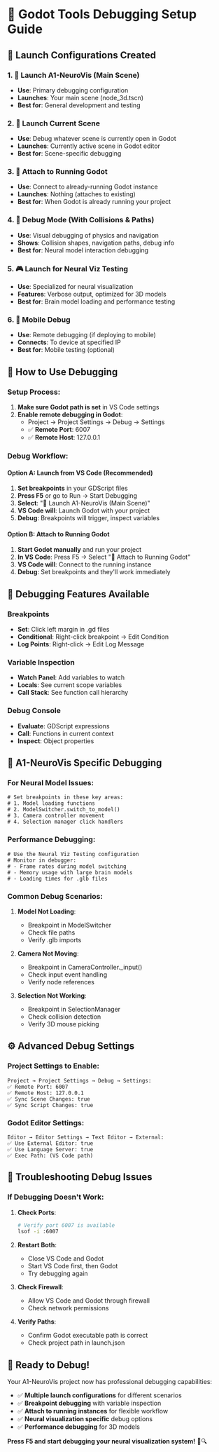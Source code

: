 # 🚀 Godot Tools Debugging Setup Guide

## 🎯 **Launch Configurations Created**

### **1. 🚀 Launch A1-NeuroVis (Main Scene)**
- **Use**: Primary debugging configuration
- **Launches**: Your main scene (node_3d.tscn)
- **Best for**: General development and testing

### **2. 🎯 Launch Current Scene** 
- **Use**: Debug whatever scene is currently open in Godot
- **Launches**: Currently active scene in Godot editor
- **Best for**: Scene-specific debugging

### **3. 🔗 Attach to Running Godot**
- **Use**: Connect to already-running Godot instance
- **Launches**: Nothing (attaches to existing)
- **Best for**: When Godot is already running your project

### **4. 🧪 Debug Mode (With Collisions & Paths)**
- **Use**: Visual debugging of physics and navigation
- **Shows**: Collision shapes, navigation paths, debug info
- **Best for**: Neural model interaction debugging

### **5. 🎮 Launch for Neural Viz Testing**
- **Use**: Specialized for neural visualization
- **Features**: Verbose output, optimized for 3D models
- **Best for**: Brain model loading and performance testing

### **6. 📱 Mobile Debug** 
- **Use**: Remote debugging (if deploying to mobile)
- **Connects**: To device at specified IP
- **Best for**: Mobile testing (optional)

## 🔧 **How to Use Debugging**

### **Setup Process:**
1. **Make sure Godot path is set** in VS Code settings
2. **Enable remote debugging in Godot**:
   - Project → Project Settings → Debug → Settings
   - ✅ **Remote Port**: 6007
   - ✅ **Remote Host**: 127.0.0.1

### **Debug Workflow:**

#### **Option A: Launch from VS Code (Recommended)**
1. **Set breakpoints** in your GDScript files
2. **Press F5** or go to Run → Start Debugging
3. **Select**: "🚀 Launch A1-NeuroVis (Main Scene)"
4. **VS Code will**: Launch Godot with your project
5. **Debug**: Breakpoints will trigger, inspect variables

#### **Option B: Attach to Running Godot**
1. **Start Godot manually** and run your project
2. **In VS Code**: Press F5 → Select "🔗 Attach to Running Godot"
3. **VS Code will**: Connect to the running instance
4. **Debug**: Set breakpoints and they'll work immediately

## 🎯 **Debugging Features Available**

### **Breakpoints**
- **Set**: Click left margin in .gd files
- **Conditional**: Right-click breakpoint → Edit Condition
- **Log Points**: Right-click → Edit Log Message

### **Variable Inspection**
- **Watch Panel**: Add variables to watch
- **Locals**: See current scope variables  
- **Call Stack**: See function call hierarchy

### **Debug Console**
- **Evaluate**: GDScript expressions
- **Call**: Functions in current context
- **Inspect**: Object properties

## 🧠 **A1-NeuroVis Specific Debugging**

### **For Neural Model Issues:**
```gdscript
# Set breakpoints in these key areas:
# 1. Model loading functions
# 2. ModelSwitcher.switch_to_model()
# 3. Camera controller movement
# 4. Selection manager click handlers
```

### **Performance Debugging:**
```gdscript
# Use the Neural Viz Testing configuration
# Monitor in debugger:
# - Frame rates during model switching
# - Memory usage with large brain models
# - Loading times for .glb files
```

### **Common Debug Scenarios:**

1. **Model Not Loading**:
   - Breakpoint in ModelSwitcher
   - Check file paths
   - Verify .glb imports

2. **Camera Not Moving**:
   - Breakpoint in CameraController._input()
   - Check input event handling
   - Verify node references

3. **Selection Not Working**:
   - Breakpoint in SelectionManager
   - Check collision detection
   - Verify 3D mouse picking

## ⚙️ **Advanced Debug Settings**

### **Project Settings to Enable:**
```
Project → Project Settings → Debug → Settings:
✅ Remote Port: 6007
✅ Remote Host: 127.0.0.1  
✅ Sync Scene Changes: true
✅ Sync Script Changes: true
```

### **Godot Editor Settings:**
```
Editor → Editor Settings → Text Editor → External:
✅ Use External Editor: true
✅ Use Language Server: true
✅ Exec Path: (VS Code path)
```

## 🚨 **Troubleshooting Debug Issues**

### **If Debugging Doesn't Work:**

1. **Check Ports**:
   ```bash
   # Verify port 6007 is available
   lsof -i :6007
   ```

2. **Restart Both**:
   - Close VS Code and Godot
   - Start VS Code first, then Godot
   - Try debugging again

3. **Check Firewall**:
   - Allow VS Code and Godot through firewall
   - Check network permissions

4. **Verify Paths**:
   - Confirm Godot executable path is correct
   - Check project path in launch.json

## 🎉 **Ready to Debug!**

Your A1-NeuroVis project now has professional debugging capabilities:

- ✅ **Multiple launch configurations** for different scenarios
- ✅ **Breakpoint debugging** with variable inspection  
- ✅ **Attach to running instances** for flexible workflow
- ✅ **Neural visualization specific** debug options
- ✅ **Performance debugging** for 3D models

**Press F5 and start debugging your neural visualization system!** 🧠🔍
